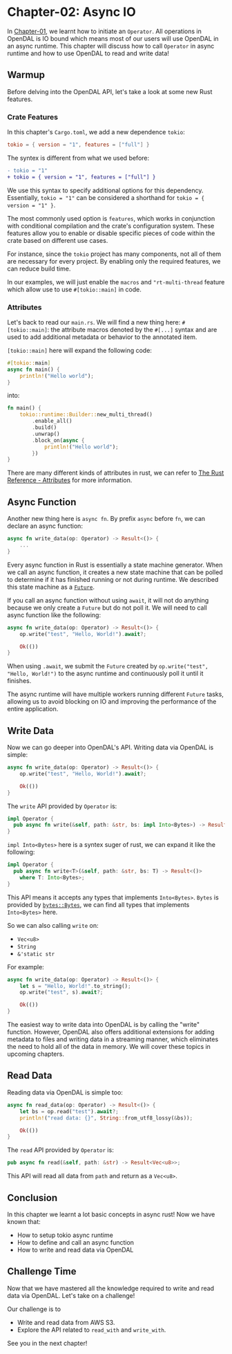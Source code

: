 # Chapter-02: Async IO

In [Chapter-01](../01-init-operator/README.md), we learnt how to initiate an `Operator`. All operations in OpenDAL is IO bound which means most of our users will use OpenDAL in an async runtime. This chapter will discuss how to call `Operator` in async runtime and how to use OpenDAL to read and write data!

## Warmup

Before delving into the OpenDAL API, let's take a look at some new Rust features.

### Crate Features

In this chapter's `Cargo.toml`, we add a new dependence `tokio`:

```toml
tokio = { version = "1", features = ["full"] }
```

The syntex is different from what we used before:

```diff
- tokio = "1"
+ tokio = { version = "1", features = ["full"] }
```

We use this syntax to specify additional options for this dependency. Essentially, `tokio = "1"` can be considered a shorthand for `tokio = { version = "1" }`.

The most commonly used option is `features`, which works in conjunction with conditional compilation and the crate's configuration system. These features allow you to enable or disable specific pieces of code within the crate based on different use cases.

For instance, since the `tokio` project has many components, not all of them are necessary for every project. By enabling only the required features, we can reduce build time.

In our examples, we will just enable the `macros` and `"rt-multi-thread` feature which allow use to use `#[tokio::main]` in code.

### Attributes

Let's back to read our `main.rs`. We will find a new thing here: `#[tokio::main]`: the attribute macros denoted by the `#[...]` syntax and are used to add additional metadata or behavior to the annotated item.

`[tokio::main]` here will expand the following code:

```rust
#[tokio::main]
async fn main() {
    println!("Hello world");
}
```

into:

```rust
fn main() {
    tokio::runtime::Builder::new_multi_thread()
        .enable_all()
        .build()
        .unwrap()
        .block_on(async {
            println!("Hello world");
        })
}
```

There are many different kinds of attributes in rust, we can refer to [The Rust Reference - Attributes](https://doc.rust-lang.org/reference/attributes.html#attributes) for more information.

## Async Function

Another new thing here is `async fn`. By prefix `async` before `fn`, we can declare an async function:

```rust
async fn write_data(op: Operator) -> Result<()> {
    ...
}
```

Every async function in Rust is essentially a state machine generator. When we call an async function, it creates a new state machine that can be polled to determine if it has finished running or not during runtime. We described this state machine as a [`Future`](https://doc.rust-lang.org/std/future/trait.Future.html).

If you call an async function without using `await`, it will not do anything because we only create a `Future` but do not poll it. We will need to call async function like the following:

```rust
async fn write_data(op: Operator) -> Result<()> {
    op.write("test", "Hello, World!").await?;

    Ok(())
}
```

When using `.await`, we submit the `Future` created by `op.write("test", "Hello, World!")` to the async runtime and continuously poll it until it finishes.

The async runtime will have multiple workers running different `Future` tasks, allowing us to avoid blocking on IO and improving the performance of the entire application.

## Write Data

Now we can go deeper into OpenDAL's API. Writing data via OpenDAL is simple:

```rust
async fn write_data(op: Operator) -> Result<()> {
    op.write("test", "Hello, World!").await?;

    Ok(())
}
```

The `write` API provided by `Operator` is:

```rust
impl Operator {
  pub async fn write(&self, path: &str, bs: impl Into<Bytes>) -> Result<()>;
}
```

`impl Into<Bytes>` here is a syntex suger of rust, we can expand it like the following:

```rust
impl Operator {
  pub async fn write<T>(&self, path: &str, bs: T) -> Result<()>
    where T: Into<Bytes>;
}
```

This API means it accepts any types that implements `Into<Bytes>`. `Bytes` is provided by [`bytes::Bytes`](https://docs.rs/bytes/latest/bytes/struct.Bytes.html), we can find all types that implements `Into<Bytes>` here.

So we can also calling `write` on:

- `Vec<u8>`
- `String`
- `&'static str`

For example:

```rust
async fn write_data(op: Operator) -> Result<()> {
    let s = "Hello, World!".to_string();
    op.write("test", s).await?;

    Ok(())
}
```

The easiest way to write data into OpenDAL is by calling the "write" function. However, OpenDAL also offers additional extensions for adding metadata to files and writing data in a streaming manner, which eliminates the need to hold all of the data in memory. We will cover these topics in upcoming chapters.

## Read Data

Reading data via OpenDAL is simple too:

```rust
async fn read_data(op: Operator) -> Result<()> {
    let bs = op.read("test").await?;
    println!("read data: {}", String::from_utf8_lossy(&bs));

    Ok(())
}
```

The `read` API provided by `Operator` is:

```rust
pub async fn read(&self, path: &str) -> Result<Vec<u8>>;
```

This API will read all data from `path` and return as a `Vec<u8>`.

## Conclusion

In this chapter we learnt a lot basic concepts in async rust! Now we have known that:

- How to setup tokio async runtime
- How to define and call an async function
- How to write and read data via OpenDAL

## Challenge Time

Now that we have mastered all the knowledge required to write and read data via OpenDAL. Let's take on a challenge!

Our challenge is to

- Write and read data from AWS S3.
- Explore the API related to `read_with` and `write_with`.

See you in the next chapter!
